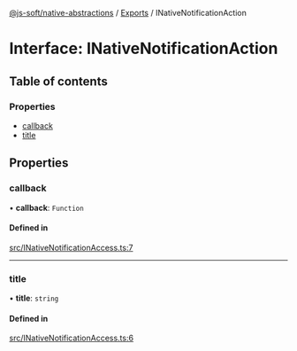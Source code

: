 [@js-soft/native-abstractions](../README.md) / [Exports](../modules.md) / INativeNotificationAction

# Interface: INativeNotificationAction

## Table of contents

### Properties

- [callback](INativeNotificationAction.md#callback)
- [title](INativeNotificationAction.md#title)

## Properties

### callback

• **callback**: `Function`

#### Defined in

[src/INativeNotificationAccess.ts:7](https://github.com/js-soft/ts-native-access/blob/6589b22/packages/abstractions/src/INativeNotificationAccess.ts#L7)

___

### title

• **title**: `string`

#### Defined in

[src/INativeNotificationAccess.ts:6](https://github.com/js-soft/ts-native-access/blob/6589b22/packages/abstractions/src/INativeNotificationAccess.ts#L6)
